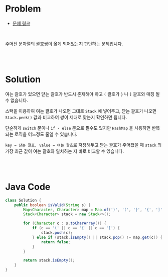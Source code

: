 # Problem

- [문제 링크](https://leetcode.com/problems/valid-parentheses/)

<br>
    
주어진 문자열의 괄호쌍이 옳게 되어있는지 판단하는 문제입니다.

<br><br>

# Solution

여는 괄호가 있으면 닫는 괄호가 반드시 존재해야 하고 `(` 괄호가 `}` 나 `]` 괄호와 매칭 될 수 없습니다.

스택을 이용하여 여는 괄호가 나오면 그대로 `Stack` 에 넣어주고, 닫는 괄호가 나오면 `Stack.peek()` 값과 비교하여 쌍이 제대로 맞는지 확인하면 됩니다.

단순하게 `switch` 문이나 `if - else` 문으로 짤수도 있지만 `HashMap` 을 사용하면 반복되는 로직을 어느정도 줄일 수 있습니다.

`key = 닫는 괄호, value = 여는 괄호`로 저장해두고 닫는 괄호가 주어졌을 때 `stack` 의 가장 최근 값이 여는 괄호와 일치하는 지 바로 비교할 수 있습니다.

<br><br>

# Java Code

```java
class Solution {
    public boolean isValid(String s) {
        Map<Character, Character> map = Map.of(')', '(', '}', '{', ']', '[');
        Stack<Character> stack = new Stack<>();

        for (Character c : s.toCharArray()) {
            if (c == '(' || c == '{' || c == '[') {
                stack.push(c);
            } else if (stack.isEmpty() || stack.pop() != map.get(c)) {
                return false;
            }
        }

        return stack.isEmpty();
    }
}
```
